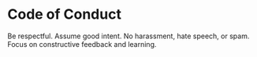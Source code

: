# Code of Conduct
Be respectful. Assume good intent. No harassment, hate speech, or spam. Focus on constructive feedback and learning.
